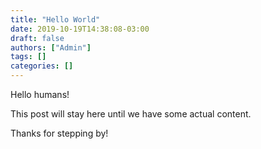 ```yaml
---
title: "Hello World"
date: 2019-10-19T14:38:08-03:00
draft: false
authors: ["Admin"]
tags: []
categories: []
---
```


Hello humans!

This post will stay here until we have some actual content.

Thanks for stepping by!
